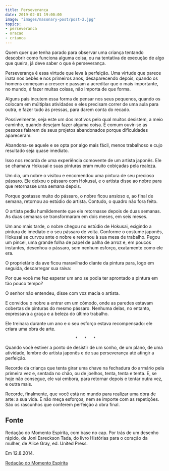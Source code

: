 ```yaml
---
title: Perseverança
date: 2019-02-01 19:00:00
image: "images/masonary-post/post-2.jpg"
topics: 
- perseveranca
- oracao
- crianca
---
```


Quem quer que tenha parado para observar uma criança tentando descobrir como
funciona alguma coisa, ou na tentativa de execução de algo que queira, já deve
saber o que é perseverança.

Perseverança é essa virtude que leva à perfeição. Uma virtude que parece inata
nos bebês e nos primeiros anos, desaparecendo depois, quando os homens começam
a crescer e passam a acreditar que o mais importante, no mundo, é fazer muitas
coisas, não importa de que forma.

Alguns pais incutem essa forma de pensar nos seus pequenos, quando os colocam
em múltiplas atividades e eles precisam correr de uma aula para outra, e fazer
tudo às pressas, para darem conta do recado.

Possivelmente, seja este um dos motivos pelo qual muitos desistem, a meio
caminho, quando desejam fazer alguma coisa. É comum ouvir-se as pessoas falarem
de seus projetos abandonados porque dificuldades apareceram.

Abandona-se aquele e se opta por algo mais fácil, menos trabalhoso e cujo
resultado seja quase imediato.

Isso nos recorda de uma experiência comovente de um artista japonês. Ele se
chamava Hokusai e suas pinturas eram muito cobiçadas pela realeza.

Um dia, um nobre o visitou e encomendou uma pintura de seu precioso pássaro.
Ele deixou o pássaro com Hokusai, e o artista disse ao nobre para que
retornasse uma semana depois.

Porque gostasse muito do pássaro, o nobre ficou ansioso e, ao final de semana,
retornou ao estúdio do artista. Contudo, o quadro não fora feito.

O artista pediu humildemente que ele retornasse depois de duas semanas. As duas
semanas se transformaram em dois meses, em seis meses.

Um ano mais tarde, o nobre chegou no estúdio de Hokusai, exigindo a pintura de
imediato e o seu pássaro de volta. Conforme o costume japonês, Hokusai se
curvou ante o nobre e retornou à sua mesa de trabalho. Pegou um pincel, uma
grande folha de papel de palha de arroz e, em poucos instantes, desenhou o
pássaro, sem nenhum esforço, exatamente como ele era.

O proprietário da ave ficou maravilhado diante da pintura para, logo em
seguida, descarregar sua raiva:

Por que você me fez esperar um ano se podia ter aprontado a pintura em tão
pouco tempo?

O senhor não entendeu, disse com voz macia o artista.

E convidou o nobre a entrar em um cômodo, onde as paredes estavam cobertas de
pinturas do mesmo pássaro. Nenhuma delas, no entanto, expressava a graça e a
beleza do último trabalho.

Ele treinara durante um ano e o seu esforço estava recompensado: ele criara uma
obra de arte.

                                   *   *   *

Quando você estiver a ponto de desistir de um sonho, de um plano, de uma
atividade, lembre do artista japonês e de sua perseverança até atingir a
perfeição.

Recorde da criança que tenta girar uma chave na fechadura do armário pela
primeira vez e, sentada no chão, ou de joelhos, tenta, tenta e tenta. E, se
hoje não consegue, ele vai embora, para retornar depois e tentar outra vez, e
outra mais.

Recorde, finalmente, que você está no mundo para realizar uma obra de arte: a
sua vida. E não meça esforços, nem se importe com as repetições. São os
rascunhos que conferem perfeição à obra final.

## Fonte
Redação do Momento Espírita, com base no cap.
Por trás de um desenho rápido, de Joni Eareckson
Tada, do livro Histórias para o coração da mulher,
de Alice Gray, ed. United Press.

Em 12.8.2014.


[Redação do Momento Espírita](http://momento.com.br/pt/ler_texto.php?id=4214)
